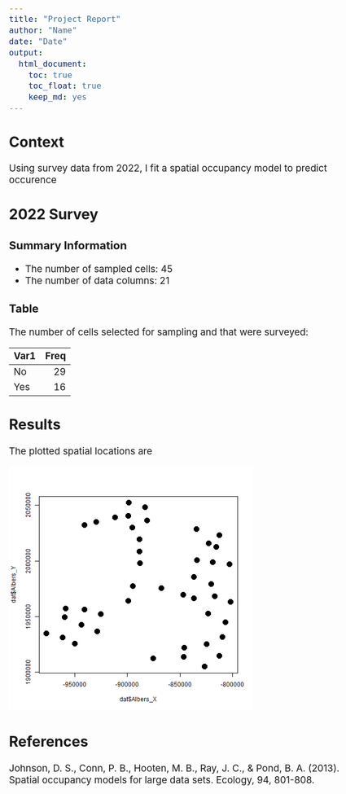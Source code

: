 ```yaml
---
title: "Project Report"
author: "Name"
date: "Date"
output:     
  html_document:
    toc: true
    toc_float: true
    keep_md: yes
---
```



<style type="text/css">
.main-container {
  max-width: 1800px;
  margin-left: auto;
  margin-right: auto;
}
</style>


<style type="text/css">
  body{
  font-size: 14pt;
}
</style>

## **Context**

Using survey data from 2022,  I fit a spatial occupancy model to predict occurence



## **2022 Survey**

### Summary Information

- The number of sampled cells: 45
- The number of data columns: 21

### Table

The number of cells selected for sampling and that were surveyed: 

|Var1 | Freq|
|:----|----:|
|No   |   29|
|Yes  |   16|


## **Results**

The plotted spatial locations are

![](../plots/locations.png)


## **References**

Johnson, D. S., Conn, P. B., Hooten, M. B., Ray, J. C., \& Pond, B. A. (2013). Spatial occupancy models for large data sets. Ecology, 94, 801-808.
